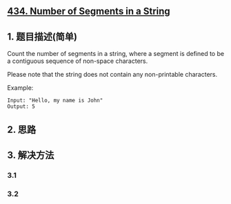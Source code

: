 ## [434. Number of Segments in a String](https://leetcode-cn.com/problems/number-of-segments-in-a-string/)

## 1. 题目描述(简单)

Count the number of segments in a string, where a segment is defined to be a contiguous sequence of non-space characters.

Please note that the string does not contain any non-printable characters.

Example:
```
Input: "Hello, my name is John"
Output: 5
```

## 2. 思路

## 3. 解决方法

### 3.1 


### 3.2

